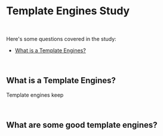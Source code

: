 # Template Engines Study

<br>

Here's some questions covered in the study:

* [What is a Template Engines?](#)

<br>

## What is a Template Engines?
Template engines keep

<br>

## What are some good template engines?

<br>

